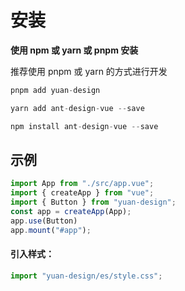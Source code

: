 # 安装
**使用 npm 或 yarn 或 pnpm 安装**

推荐使用 pnpm 或 yarn 的方式进行开发

```js
pnpm add yuan-design
```

```js
yarn add ant-design-vue --save
```

```js
npm install ant-design-vue --save
```
## 示例
```js
import App from "./src/app.vue";
import { createApp } from "vue";
import { Button } from "yuan-design";
const app = createApp(App);
app.use(Button)
app.mount("#app");
```
#### 引入样式：
```js
import "yuan-design/es/style.css";
```
